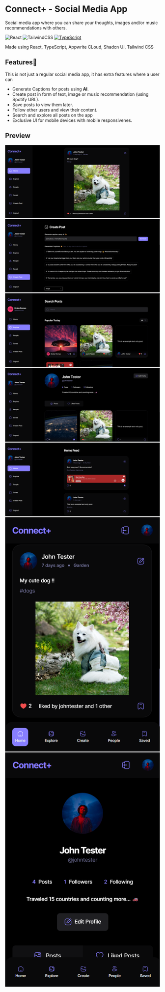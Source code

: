 # Connect+ - Social Media App

Social media app where you can share your thoughts, images and/or music recommendations with others.

 ![React](https://img.shields.io/badge/react-%2320232a.svg?style=for-the-badge&logo=react&logoColor=%2361DAFB)
  ![TailwindCSS](https://img.shields.io/badge/tailwindcss-%2338B2AC.svg?style=for-the-badge&logo=tailwind-css&logoColor=white)
  [![TypeScript](https://badges.frapsoft.com/typescript/code/typescript.png?v=101)](https://github.com/ellerbrock/typescript-badges/)

Made using React, TypeScript, Appwrite CLoud, Shadcn UI, Tailwind CSS

## Features📃
This is not just a regular social media app, it has extra features where a user can
- Generate Captions for posts using **AI**.
- Create post in form of text, image or music recommendation (using Spotify URL).
- Save posts to view them later.
- Follow other users and view their content.
- Search and explore all posts on the app
- Exclusive UI for mobile devices with mobile responsivenes.

## Preview

![Home Page](./screenshots/home-page.png)
![Home Page](./screenshots/create-post-with-caption.png)
![Home Page](./screenshots/explore-page.png)
![Home Page](./screenshots/profile-page.png)
![Home Page](./screenshots/music-text-post.png)
![Home Page](./screenshots/mobile-home-page.png)![Home Page](./screenshots/mobile-profile-page.png)
